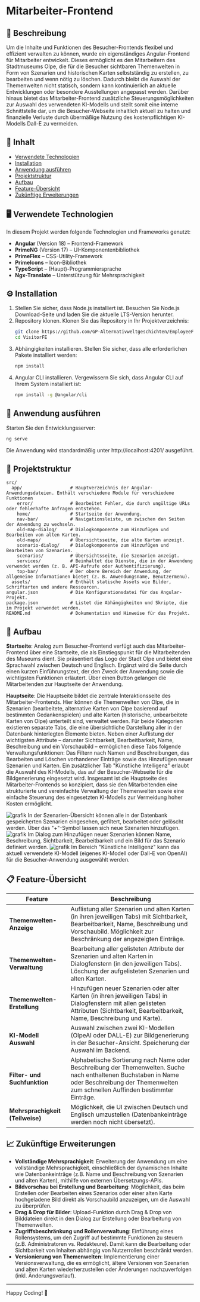 # Mitarbeiter-Frontend

## 📌 Beschreibung
Um die Inhalte und Funktionen des Besucher-Frontends flexibel und effizient verwalten zu können, wurde ein eigenständiges Angular-Frontend für Mitarbeiter entwickelt. Dieses ermöglicht es den Mitarbeitern des Stadtmuseums Olpe, die für die Besucher sichtbaren Themenwelten in Form von Szenarien und historischen Karten selbstständig zu erstellen, zu bearbeiten und wenn nötig zu löschen. Dadurch bleibt die Auswahl der Themenwelten nicht statisch, sondern kann kontinuierlich an aktuelle Entwicklungen oder besondere Ausstellungen angepasst werden. Darüber hinaus bietet das Mitarbeiter-Frontend zusätzliche Steuerungsmöglichkeiten zur Auswahl des verwendeten KI-Modells und stellt somit eine interne Schnittstelle dar, um die Besucher-Webseite inhaltlich aktuell zu halten und finanzielle Verluste durch übermäßige Nutzung des kostenpflichtigen KI-Modells Dall-E zu vermeiden. 

## 📖 Inhalt
- [Verwendete Technologien](#%EF%B8%8F-verwendete-technologien)
- [Installation](#%EF%B8%8F-installation)
- [Anwendung ausführen](#-anwendung-ausführen)
- [Projektstruktur](#-projektstruktur)
- [Aufbau](#-aufbau)
- [Feature-Übersicht](#-feature-übersicht)
- [Zukünftige Erweiterungen](#-zukünftige-erweiterungen)

## 🖥️ Verwendete Technologien
In diesem Projekt werden folgende Technologien und Frameworks genutzt:
- **Angular** (Version 18) – Frontend-Framework 
- **PrimeNG** (Version 17) – UI-Komponentenbibliothek 
- **PrimeFlex** – CSS-Utility-Framework
- **PrimeIcons** – Icon-Bibliothek
- **TypeScript** – (Haupt)-Programmiersprache
- **Ngx-Translate** – Unterstützung für Mehrsprachigkeit

## ⚙️ Installation
1. Stellen Sie sicher, dass Node.js installiert ist. 
   Besuchen Sie Node.js Download-Seite und laden Sie die aktuelle LTS-Version herunter.
2. Repository klonen. 
   Klonen Sie das Repository in Ihr Projektverzeichnis:
   ```sh
   git clone https://github.com/GP-Alternativweltgeschichten/EmployeeFE.git
   cd VisitorFE
   ```
3. Abhängigkeiten installieren. 
   Stellen Sie sicher, dass alle erforderlichen Pakete installiert werden:
   ```sh
   npm install
   ```
4. Angular CLI installieren. 
   Vergewissern Sie sich, dass Angular CLI auf Ihrem System installiert ist:
   ```sh
   npm install -g @angular/cli
   ```

## 🚀 Anwendung ausführen
Starten Sie den Entwicklungsserver:
```sh
ng serve
```
Die Anwendung wird standardmäßig unter http://localhost:4201/ ausgeführt.

## 📂 Projektstruktur
```
src/
  app/                  # Hauptverzeichnis der Angular-Anwendungsdateien. Enthält verschiedene Module für verschiedene Funktionen
    error/              # Bearbeitet Fehler, die durch ungültige URLs oder fehlerhafte Anfragen entstehen.
    home/               # Startseite der Anwendung.
    nav-bar/            # Navigationsleiste, um zwischen den Seiten der Anwendung zu wechseln.
    old-map-dialog/     # Dialogkomponente zum Hinzufügen und Bearbeiten von alten Karten.
    old-maps/           # Übersichtsseite, die alte Karten anzeigt.
    scenario-dialog/    # Dialogkomponente zum Hinzufügen und Bearbeiten von Szenarien.
    scenarios/          # Übersichtsseite, die Szenarien anzeigt.
    services/           # Beinhaltet die Dienste, die in der Anwendung verwendet werden (z. B. API-Aufrufe oder Authentifizierung).
    top-bar/            # Der obere Bereich der Anwendung, der allgemeine Informationen bietet (z. B. Anwendungsname, Benutzermenu).
  assets/               # Enthält statische Assets wie Bilder, Schriftarten und andere Ressourcen.
angular.json            # Die Konfigurationsdatei für das Angular-Projekt.
package.json            # Listet die Abhängigkeiten und Skripte, die im Projekt verwendet werden.
README.md               # Dokumentation und Hinweise für das Projekt.
```

## 🧩 Aufbau
**Startseite**: Analog zum Besucher-Frontend verfügt auch das Mitarbeiter-Frontend über eine Startseite, die als Einstiegspunkt für die Mitarbeitenden des Museums dient. Sie präsentiert das Logo der Stadt Olpe und bietet eine Sprachwahl zwischen Deutsch und Englisch. Ergänzt wird die Seite durch einen kurzen Einführungstext, der den Zweck der Anwendung sowie die wichtigsten Funktionen erläutert. Über einen Button gelangen die Mitarbeitenden zur Hauptseite der Anwendung.

**Hauptseite**: Die Hauptseite bildet die zentrale Interaktionsseite des Mitarbeiter-Frontends. Hier können die Themenwelten von Olpe, die in Szenarien (bearbeitete, alternative Karten von Olpe basierend auf bestimmten Gedankenspielen) und alte Karten (historische, unbearbeitete Karten von Olpe) unterteilt sind, verwaltet werden. Für beide Kategorien existieren separate Tabs, die eine übersichtliche Darstellung aller in der Datenbank hinterlegten Elemente bieten. Neben einer Auflistung der wichtigsten Attribute – darunter Sichtbarkeit, Bearbeitbarkeit, Name, Beschreibung und ein Vorschaubild – ermöglichen diese Tabs folgende Verwaltungsfunktionen: Das Filtern nach Namen und Beschreibungen, das Bearbeiten und Löschen vorhandener Einträge sowie das Hinzufügen neuer Szenarien und Karten. Ein zusätzlicher Tab "Künstliche Intelligenz" erlaubt die Auswahl des KI-Modells, das auf der Besucher-Webseite für die Bildgenerierung eingesetzt wird.
Insgesamt ist die Hauptseite des Mitarbeiter-Frontends so konzipiert, dass sie den Mitarbeitenden eine strukturierte und vereinfachte Verwaltung der Themenwelten sowie eine einfache Steuerung des eingesetzten KI-Modells zur Vermeidung hoher Kosten ermöglicht.

![grafik](https://github.com/user-attachments/assets/74bcccbe-f1f0-4cec-ab78-d15575ec25a0)
In der Szenarien-Übersicht können alle in der Datenbank gespeicherten Szenarien eingesehen, gefiltert, bearbeitet oder gelöscht werden. Über das "+"-Symbol lassen sich neue Szenarien hinzufügen.
![grafik](https://github.com/user-attachments/assets/156b9cfe-bd7d-4096-bc6c-06d88f46470b)
Im Dialog zum Hinzufügen neuer Szenarien können Name, Beschreibung, Sichtbarkeit, Bearbeitbarkeit und ein Bild für das Szenario definiert werden.
![grafik](https://github.com/user-attachments/assets/945d7cc5-4f1e-434c-9549-a355cfd602c9)
Im Bereich "Künstliche Intelligenz" kann das aktuell verwendete KI-Modell (eigenes KI-Modell oder Dall-E von OpenAI) für die Besucher-Anwendung ausgewählt werden.

## 📋 Feature-Übersicht
| **Feature**        | **Beschreibung** |
|--------------------|------------------|
| **Themenwelten-Anzeige**              | Auflistung aller Szenarien und alten Karten (in ihren jeweiligen Tabs) mit Sichtbarkeit, Bearbeitbarkeit, Name, Beschreibung und Vorschaubild. Möglichkeit zur Beschränkung der angezeigten Einträge. |
| **Themenwelten-Verwaltung**           | Bearbeitung aller gelisteten Attribute der Szenarien und alten Karten in Dialogfenstern (in den jeweiligen Tabs). Löschung der aufgelisteten Szenarien und alten Karten. |
| **Themenwelten-Erstellung**           | Hinzufügen neuer Szenarien oder alter Karten (in ihren jeweiligen Tabs) in Dialogfenstern mit allen gelisteten Attributen (Sichtbarkeit, Bearbeitbarkeit, Name, Beschreibung und Karte). |
| **KI-Modell Auswahl**                 | Auswahl zwischen zwei KI-Modellen (OlpeAI oder DALL-E) zur Bildgenerierung in der Besucher-Ansicht. Speicherung der Auswahl im Backend. |
| **Filter- und Suchfunktion**          | Alphabetische Sortierung nach Name oder Beschreibung der Themenwelten. Suche nach enthaltenen Buchstaben in Name oder Beschreibung der Themenwelten zum schnellen Auffinden bestimmter Einträge.  |
| **Mehrsprachigkeit (Teilweise)**      | Möglichkeit, die UI zwischen Deutsch und Englisch umzustellen (Datenbankeinträge werden noch nicht übersetzt). |

## 📈 Zukünftige Erweiterungen
- **Vollständige Mehrsprachigkeit**: Erweiterung der Anwendung um eine vollständige Mehrsprachigkeit, einschließlich der dynamischen Inhalte wie Datenbankeinträge (z.B. Name und Beschreibung von Szenarien und alten Karten), mithilfe von externen Übersetzungs-APIs.
- **Bildvorschau bei Erstellung und Bearbeitung**: Möglichkeit, das beim Erstellen oder Bearbeiten eines Szenarios oder einer alten Karte hochgeladene Bild direkt als Vorschaubild anzuzeigen, um die Auswahl zu überprüfen.
- **Drag & Drop für Bilder**: Upload-Funktion durch Drag & Drop von Bilddateien direkt in den Dialog zur Erstellung oder Bearbeitung von Themenwelten.
- **Zugriffsbeschränkung und Rollenverwaltung**: Einführung eines Rollensystems, um den Zugriff auf bestimmte Funktionen zu steuern (z.B. Administratoren vs. Redakteure). Damit kann die Bearbeitung oder Sichtbarkeit von Inhalten abhängig von Nutzerrollen beschränkt werden.
- **Versionierung von Themenwelten**: Implementierung einer Versionsverwaltung, die es ermöglicht, ältere Versionen von Szenarien und alten Karten wiederherzustellen oder Änderungen nachzuverfolgen (inkl. Änderungsverlauf).

---

Happy Coding! 🚀

